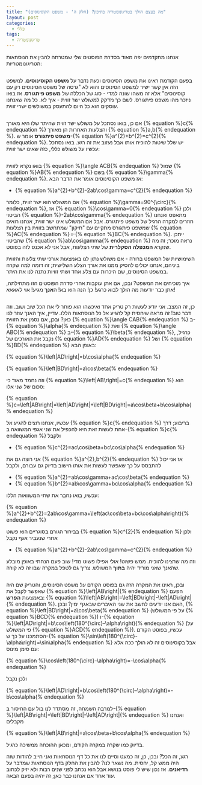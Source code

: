 ```yaml
---
title: "מה בעצם הולך בטריגונומטריה בתיכון? (חלק ה' - משפט הקוסינוסים)"
layout: post
categories:
  - כללי
tags:
  - טריגונומטריה
---
```


אנחנו מתקדמים יפה מאוד בסדרת הפוסטים שלי שמטרתה להבין את הנוסחאות הטריגונומטריות:

<img src="{{site.baseurl}}{{site.post_images}}/2021/trigo_formulas.png" alt=""/>

בפעם הקודמת ראינו את משפט הסינוסים וכעת נדבר על <strong>משפט הקוסינוסים</strong>. למשפט הזה אין קשר ישיר למשפט הסינוסים והוא לא "גרסה של משפט הסינוסים רק עם קוסינוסים" אלא זה משהו שונה למדי - סוג של הכללה של <strong>משפט פיתגורס</strong>. אז בואו ניזכר מהו משפט פיתגורס. לשם כך נזדקק למשולש ישר זווית - איך לא. כל מה שאנחנו עוסקים הוא כל היום להתעסק במשולשים ישרי זווית.

<img src="{{site.baseurl}}{{site.post_images}}/2021/cosine_formula1.png" alt=""/>

אם כן, בואו נסתכל על משולש ישר זווית שהיתר שלו היא מאורך {% equation %}c{% endequation %} והצלעות האחרות הן מאורך {% equation %}a,b{% endequation %}. <strong>משפט פיתגורס</strong> אומר ש-{% equation %}a^{2}+b^{2}=c^{2}{% endequation %}. יש שלל שיטות להוכיח אותו אבל נעזוב את זה רגע. בואו נסתכל עכשיו על משולש כללי, כזה שאינו ישר זווית:

<img src="{{site.baseurl}}{{site.post_images}}/2021/cosine_formula2.png" alt=""/>

בואו נקרא לזווית {% equation %}\angle ACB{% endequation %} שמול {% equation %}AB{% endequation %} בשם {% equation %}\gamma{% endequation %}. אז משפט הקוסינוסים אומר את הדבר הבא:

<ul> <li>{% equation %}a^{2}+b^{2}-2ab\cos\gamma=c^{2}{% endequation %}</li>

</ul>

אם המשולש הוא ישר זווית, כלומר {% equation %}\gamma=90^{\circ}{% endequation %}, אז {% equation %}\cos\gamma=0{% endequation %} ולכן הביטוי {% equation %}-2ab\cos\gamma{% endequation %} מתאפס ואנחנו חוזרים למקרה הרגיל של משפט פיתגורס. אבל אם המשולש אינו ישר זווית, אנחנו רואים שמשפט פיתגורס מתקיים עם "תיקון" שמתחשב בזווית בין הצלעות {% equation %}AC{% endequation %} ו-{% equation %}BC{% endequation %}. ייתכן שהביטוי {% equation %}ab\cos\gamma{% endequation %} נראה מוכר; זה מה שנקרא <strong>המכפלה הסקלרית</strong> של שתי הצלעות, אבל אני לא אכנס לזה בפוסט.

השימושיות של המשפט ברורה - אם משולש נתון לנו באמצעות אורכי שתי צלעות והזווית ביניהם, אנחנו יכולים להסיק ממנו את אורך הצלע השלישית; זה דומה למה שקרה במשפט הסינוסים, שם היכרות עם צלע אחד ושתי זוויות נתנה לנו את היתר.

איך מוכיחים את המשפט? ובכן, אם אתן עוקבות אחרי סדרת הפוסטים הזו מתחילתה, אתן כבר יודעות מה הולך לבוא כרגע! כן! הנה הוא בא! ה<strong>אנך</strong> מגיע! אוי לאאאא!

<img src="{{site.baseurl}}{{site.post_images}}/2021/cosine_formula3.png" alt=""/>

כן, זה המצב. אני יודע לעשות רק טריק אחד ואיכשהו הוא פותר לי את הכל שוב ושוב. וזה דבר טוב! זה מראה שיחסית קל להגיע אל כל הנוסחאות הללו. עדיין, איך האנך עוזר לנו כאן? ובכן, אם נסמן את הזווית {% equation %}\angle CAB{% endequation %} ב-{% equation %}\alpha{% endequation %} ואת {% equation %}\angle ABC{% endequation %} ב-{% equation %}\beta{% endequation %}, כרגיל, נקבל את האורכים של {% equation %}AD{% endequation %} ושל {% equation %}BD{% endequation %} באופן הבא:

{% equation %}\left|AD\right|=b\cos\alpha{% endequation %}

{% equation %}\left|BD\right|=a\cos\beta{% endequation %}

וזה נחמד מאוד כי {% equation %}\left|AB\right|=c{% endequation %} הוא סכום של שני אלו:

{% equation %}c=\left|AB\right|=\left|AD\right|+\left|BD\right|=a\cos\beta+b\cos\alpha{% endequation %}

עכשיו, אנחנו רוצים להגיע אל {% equation %}c{% endequation %} בריבוע; דרך אחת לעשות זאת היא להכפיל את שני אגפי המשוואה ב-{% equation %}c{% endequation %} ולקבל

<ul> <li>{% equation %}c^{2}=ac\cos\beta+bc\cos\alpha{% endequation %}</li>

</ul>

אני רוצה גם את {% equation %}a^{2},b^{2}{% endequation %} אז אני יכול להתבסס על כך שאפשר לעשות את אותו חישוב בדיוק גם עבורם, ולקבל

<ul> <li>{% equation %}a^{2}=ab\cos\gamma+ac\cos\beta{% endequation %}</li>


<li>{% equation %}b^{2}=ab\cos\gamma+bc\cos\alpha{% endequation %}</li>

</ul>

עכשיו, בואו נחבר את שתי המשוואות הללו:

{% equation %}a^{2}+b^{2}=2ab\cos\gamma+\left(ac\cos\beta+bc\cos\alpha\right){% endequation %}

בבירור הגורם בסוגריים הוא פשוט {% equation %}c^{2}{% endequation %} ולכן אחרי שנעביר אגף נקבל

<ul> <li>{% equation %}a^{2}+b^{2}-2ab\cos\gamma=c^{2}{% endequation %}</li>

</ul>

וזה מה שרצינו להוכיח. ממש פשוט! אולי אפילו פשוט מדי! שוב פעם הנחתי באופן מובלע שהאנך שאני מוריד יהיה <strong>בתוך</strong> המשולש. צריך גם לטפל במקרה שבו זה לא קורה.

<img src="{{site.baseurl}}{{site.post_images}}/2021/cosine_formula4.png" alt=""/>

ובכן, ראינו את המקרה הזה גם בפוסט הקודם על משפט הסינוסים, והטריק שם היה שאפשר לקבל את {% equation %}\left|AB\right|{% endequation %} הפעם באמצעות <strong>הפרש</strong>: {% equation %}\left|AB\right|=\left|BD\right|-\left|AD\right|{% endequation %}. האם אנו יודעים לחשב את שני האיברים שבאגף ימין? ובכן, {% equation %}\left|BD\right|=a\cos\beta{% endequation %} (על פי המשולש {% equation %}BCD{% endequation %}) ו-{% equation %}\left|AD\right|=b\cos\left(180^{\circ}-\alpha\right){% endequation %} (על פי המשולש {% equation %}ACD{% endequation %}). עכשיו, בפוסט הקודם הסתמכנו על כך ש-{% equation %}\sin\left(180^{\circ}-\alpha\right)=\sin\alpha{% endequation %} אבל בקוסינוסים זה לא הולך ככה אלא עם סימן מינוס:

{% equation %}\cos\left(180^{\circ}-\alpha\right)=-\cos\alpha{% endequation %}

ולכן נקבל

{% equation %}\left|AD\right|=b\cos\left(180^{\circ}-\alpha\right)=-b\cos\alpha{% endequation %}

למרבה השמחה, זה מסתדר לנו בול עם החיסור ב-{% equation %}\left|AB\right|=\left|BD\right|-\left|AD\right|{% endequation %} ואנחנו מקבלים

{% equation %}\left|AB\right|=a\cos\beta+b\cos\alpha{% endequation %}

בדיוק כמו שקרה במקרה הקודם, ומכאן ההוכחה ממשיכה כרגיל.

רגע, זה הכל? ובכן, כן, זה כמעט וסיים לנו את כל דף הנוסחאות ואני חייב להודות שזה היה ממש קל, יחסית. מה נשאר לנו? להבין את החלק בדף הנוסחאות שמדבר על <strong>רדיאנים</strong>. אז נכון שיש לי פוסט בנושא אבל הוא נכתב לפני שנים רבות ולא יזיק לכתוב עוד אחד אם אנחנו כבר כאן; זה יהיה בפעם הבאה. 